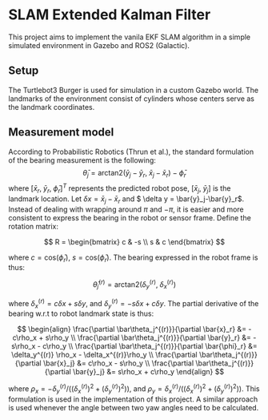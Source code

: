 # SLAM Extended Kalman Filter

This project aims to implement the vanila EKF SLAM algorithm in a simple simulated environment in Gazebo and ROS2 (Galactic).

## Setup
The Turtlebot3 Burger is used for simulation in a custom Gazebo world. The landmarks of the environment consist of cylinders whose centers serve as the landmark coordinates. 

## Measurement model

According to Probabilistic Robotics (Thrun et al.), the standard formulation of the bearing measurement is the following:
$$
\bar\theta_j = \text{arctan2}(\bar{y}_j-\bar{y}_r,\;\bar{x}_j-\bar{x}_r)-\bar\phi_r
$$
where $[\bar{x}_r,\;\bar{y}_r,\;\bar{\phi}_r]^T$ represents the predicted robot pose, $[\bar{x}_j,\;\bar{y}_j]$ is the landmark location. Let $\delta x = \bar{x}_j-\bar{x}_r$ and $ \delta y = \bar{y}_j-\bar{y}_r$. Instead of dealing with wrapping around $\pi$ and $-\pi$, it is easier and more consistent to express the bearing in the robot or sensor frame. Define the rotation matrix:

$$
R = \begin{bmatrix}
c & -s \\
s & c
\end{bmatrix}
$$

where $c=\text{cos}(\bar\phi_r)$, $s=\text{cos}(\bar\phi_r)$. The bearing expressed in the robot frame is thus:

$$
\bar\theta_j^{(r)} = \text{arctan2}(\delta_y^{(r)},\; \delta_x^{(r)})
$$

where $\delta_x^{(r)}=c\delta x+s\delta y$, and $\delta_y^{(r)}=-s\delta x+c \delta y$. The partial derivative of the bearing w.r.t to robot landmark state is thus:

$$
\begin{align}
\frac{\partial \bar\theta_j^{(r)}}{\partial \bar{x}_r} &= -c\rho_x + s\rho_y \\
\frac{\partial \bar\theta_j^{(r)}}{\partial \bar{y}_r} &= -s\rho_x - c\rho_y \\
\frac{\partial \bar\theta_j^{(r)}}{\partial \bar{\phi}_r} &= \delta_y^{(r)} \rho_x - \delta_x^{(r)}\rho_y \\
\frac{\partial \bar\theta_j^{(r)}}{\partial \bar{x}_j} &= c\rho_x - s\rho_y \\
\frac{\partial \bar\theta_j^{(r)}}{\partial \bar{y}_j} &= s\rho_x + c\rho_y 
\end{align}
$$

where $\rho_x = -\delta_y^{(r)}/((\delta_x^{(r)})^2 + (\delta_y^{(r)})^2))$, and $\rho_y = \delta_x^{(r)}/((\delta_x^{(r)})^2 + (\delta_y^{(r)})^2))$. This formulation is used in the implementation of this project. A similar approach is used whenever the angle between two yaw angles need to be calculated.